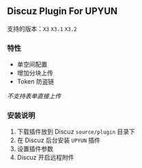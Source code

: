 ## Discuz Plugin For UPYUN
 支持的版本：`X3` `X3.1` `X3.2`
### 特性
* 单空间配置
* 增加分块上传
* Token 防盗链

*不支持表单直接上传*

### 安装说明
1. 下载插件放到 Discuz `source/plugin` 目录下
2. 在 Discuz 后台安装 `UPYUN` 插件
3. 设置插件参数
4. Discuz 开启远程附件
